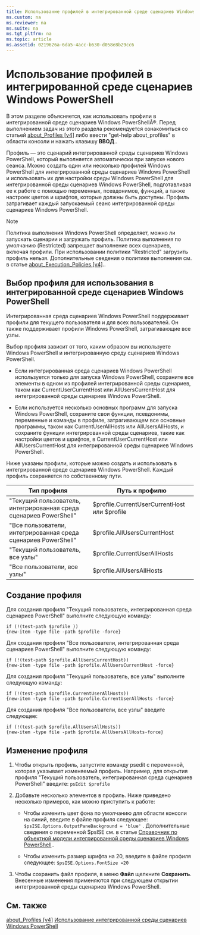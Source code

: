 ```yaml
---
title: Использование профилей в интегрированной среде сценариев Windows PowerShell
ms.custom: na
ms.reviewer: na
ms.suite: na
ms.tgt_pltfrm: na
ms.topic: article
ms.assetid: 0219626a-6da5-4acc-b630-d058e8b29cc6
---
```

# Использование профилей в интегрированной среде сценариев Windows PowerShell
В этом разделе объясняется, как использовать профили в интегрированной среде сценариев Windows PowerShellÂ®. Перед выполнением задач из этого раздела рекомендуется ознакомиться со статьей [about_Profiles [v4]](https://technet.microsoft.com/en-us/library/e1d9e30a-70cc-4f36-949f-fc7cd96b4054) либо ввести "get-help about_profiles" в области консоли и нажать клавишу **ВВОД**..

Профиль — это сценарий интегрированной среды сценариев Windows PowerShell, который выполняется автоматически при запуске нового сеанса.  Можно создать один или несколько профилей Windows PowerShell для интегрированной среды сценариев Windows PowerShell и использовать их для настройки среды Windows PowerShell для интегрированной среды сценариев Windows PowerShell, подготавливая ее к работе с помощью переменных, псевдонимов, функций, а также настроек цветов и шрифтов, которые должны быть доступны. Профиль затрагивает каждый запускаемый сеанс интегрированной среды сценариев Windows PowerShell.

> [!NOTE]
> Политика выполнения Windows PowerShell определяет, можно ли запускать сценарии и загружать профиль. Политика выполнения по умолчанию (Restricted) запрещает выполнение всех сценариев, включая профили. При использовании политики "Restricted" загрузить профиль нельзя. Дополнительные сведения о политике выполнения см. в статье [about_Execution_Policies [v4]](https://technet.microsoft.com/en-us/library/347708dc-1515-4d74-978b-8334603472e6)..

## Выбор профиля для использования в интегрированной среде сценариев Windows PowerShell
Интегрированная среда сценариев Windows PowerShell поддерживает профили для текущего пользователя и для всех пользователей. Он также поддерживает профили Windows PowerShell, затрагивающие все узлы.

Выбор профиля зависит от того, каким образом вы используете Windows PowerShell и интегрированную среду сценариев Windows PowerShell.

-   Если интегрированная среда сценариев Windows PowerShell используется только для запуска Windows PowerShell, сохраните все элементы в одном из профилей интегрированной среды сценариев, таком как CurrentUserCurrentHost или AllUsersCurrentHost для интегрированной среды сценариев Windows PowerShell.

-   Если используется несколько основных программ для запуска Windows PowerShell, сохраните свои функции, псевдонимы, переменные и команды в профиле, затрагивающем все основные программы, таком как CurrentUserAllHosts или AllUsersAllHosts, и сохраните функции интегрированной среды сценариев, такие как настройки цветов и шрифтов, в CurrentUserCurrentHost или AllUsersCurrentHost для интегрированной среды сценариев Windows PowerShell.

Ниже указаны профили, которые можно создать и использовать в интегрированной среде сценариев Windows PowerShell. Каждый профиль сохраняется по собственному пути.

|Тип профиля|Путь к профилю|
|----------------|----------------|
|"Текущий пользователь, интегрированная среда сценариев PowerShell"|$profile.CurrentUserCurrentHost или $profile|
|"Все пользователи, интегрированная среда сценариев PowerShell"|$profile.AllUsersCurrentHost|
|"Текущий пользователь, все узлы"|$profile.CurrentUserAllHosts|
|"Все пользователи, все узлы"|$profile.AllUsersAllHosts|

## Создание профиля
Для создания профиля "Текущий пользователь, интегрированная среда сценариев PowerShell" выполните следующую команду:

```
if (!(test-path $profile )) 
{new-item -type file -path $profile -force}
```

Для создания профиля "Все пользователи, интегрированная среда сценариев PowerShell" выполните следующую команду:

```
if (!(test-path $profile.AllUsersCurrentHost)) 
{new-item -type file -path $profile.AllUsersCurrentHost -force}
```

Для создания профиля "Текущий пользователь, все узлы" выполните следующую команду:

```
if (!(test-path $profile.CurrentUserAllHosts)) 
{new-item -type file -path $profile.CurrentUserAllHosts -force}
```

Для создания профиля "Все пользователи, все узлы" введите следующее:

```
if (!(test-path $profile.AllUsersAllHosts)) 
{new-item -type file -path $profile.AllUsersAllHosts-force}
```

## Изменение профиля

1.  Чтобы открыть профиль, запустите команду psedit с переменной, которая указывает изменяемый профиль. Например, для открытия профиля "Текущий пользователь, интегрированная среда сценариев PowerShell" введите: `psEdit $profile`

2.  Добавьте несколько элементов в профиль. Ниже приведено несколько примеров, как можно приступить к работе:

    -   Чтобы изменить цвет фона по умолчанию для области консоли на синий, введите в файле профиля следующее: `$psISE.Options.OutputPaneBackground = 'blue'` . Дополнительные сведения о переменной $psISE см. в статье [Справочник по объектной модели интегрированной среды сценариев Windows PowerShell](https://technet.microsoft.com/en-us/library/e1a9e7d1-0fd5-47de-8d9b-f1be1ed13b0c)..

    -   Чтобы изменить размер шрифта на 20, введите в файле профиля следующее: `$psISE.Options.FontSize =20`

3.  Чтобы сохранить файл профиля, в меню **Файл** щелкните **Сохранить**. Внесенные изменения применяются при следующем открытии интегрированной среды сценариев Windows PowerShell.

## См. также
[about_Profiles [v4]](https://technet.microsoft.com/en-us/library/e1d9e30a-70cc-4f36-949f-fc7cd96b4054)
[Использование интегрированной среды сценариев Windows PowerShell](Using-the-Windows-PowerShell-ISE.md)



<!--HONumber=May16_HO2-->


